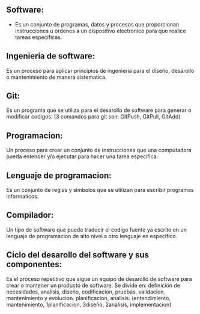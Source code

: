 ## Software:
* Es un conjunto de programas, datos y procesos que proporcionan instrucciones u ordenes a un dispositivo electronico para 
que realice tareas especificas.
## Ingenieria de software:
Es un proceso para aplicar principios de ingenieria para el diseño, desarollo o mantenimiento de manera sistematica.
## Git:
Es un programa que se utiliza para el desarollo de software para generar o modificar codigos. (3 comandos para git son: GitPush, GitPull, GitAdd)
## Programacion:
Un proceso para crear un conjunto de instrucciones que una computadora pueda entender y/o ejecutar para hacer una tarea 
especifica.
## Lenguaje de programacion:
Es un conjunto de reglas y simbolos que se utilizan para escribir programas informaticos.
## Compilador:
Un tipo de software que puede traducir el codigo fuente ya escrito en un lenguaje de programacion de alto nivel a otro 
lenguaje en especifico.
## Ciclo del desarollo del software y sus componentes:
Es el proceso repetitivo que sigue un equipo de desarollo de software para crear o mantener un producto de software. 
Se divide en: definicion de necesidades, analisis, diseño, codificacion, pruebas, validacion, mantenimiento y evolucion.
planificacion, analisis. (entendimiento, mantenimiento, 1planificacion, 3diseño, 2analisis, implementacion)
